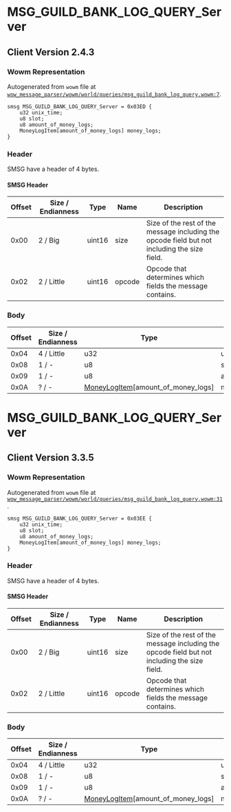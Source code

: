 # MSG_GUILD_BANK_LOG_QUERY_Server

## Client Version 2.4.3

### Wowm Representation

Autogenerated from `wowm` file at [`wow_message_parser/wowm/world/queries/msg_guild_bank_log_query.wowm:7`](https://github.com/gtker/wow_messages/tree/main/wow_message_parser/wowm/world/queries/msg_guild_bank_log_query.wowm#L7).
```rust,ignore
smsg MSG_GUILD_BANK_LOG_QUERY_Server = 0x03ED {
    u32 unix_time;
    u8 slot;
    u8 amount_of_money_logs;
    MoneyLogItem[amount_of_money_logs] money_logs;
}
```
### Header

SMSG have a header of 4 bytes.

#### SMSG Header

| Offset | Size / Endianness | Type   | Name   | Description |
| ------ | ----------------- | ------ | ------ | ----------- |
| 0x00   | 2 / Big           | uint16 | size   | Size of the rest of the message including the opcode field but not including the size field.|
| 0x02   | 2 / Little        | uint16 | opcode | Opcode that determines which fields the message contains.|

### Body

| Offset | Size / Endianness | Type | Name | Description | Comment |
| ------ | ----------------- | ---- | ---- | ----------- | ------- |
| 0x04 | 4 / Little | u32 | unix_time |  |  |
| 0x08 | 1 / - | u8 | slot |  |  |
| 0x09 | 1 / - | u8 | amount_of_money_logs |  |  |
| 0x0A | ? / - | [MoneyLogItem](moneylogitem.md)[amount_of_money_logs] | money_logs |  |  |

# MSG_GUILD_BANK_LOG_QUERY_Server

## Client Version 3.3.5

### Wowm Representation

Autogenerated from `wowm` file at [`wow_message_parser/wowm/world/queries/msg_guild_bank_log_query.wowm:31`](https://github.com/gtker/wow_messages/tree/main/wow_message_parser/wowm/world/queries/msg_guild_bank_log_query.wowm#L31).
```rust,ignore
smsg MSG_GUILD_BANK_LOG_QUERY_Server = 0x03EE {
    u32 unix_time;
    u8 slot;
    u8 amount_of_money_logs;
    MoneyLogItem[amount_of_money_logs] money_logs;
}
```
### Header

SMSG have a header of 4 bytes.

#### SMSG Header

| Offset | Size / Endianness | Type   | Name   | Description |
| ------ | ----------------- | ------ | ------ | ----------- |
| 0x00   | 2 / Big           | uint16 | size   | Size of the rest of the message including the opcode field but not including the size field.|
| 0x02   | 2 / Little        | uint16 | opcode | Opcode that determines which fields the message contains.|

### Body

| Offset | Size / Endianness | Type | Name | Description | Comment |
| ------ | ----------------- | ---- | ---- | ----------- | ------- |
| 0x04 | 4 / Little | u32 | unix_time |  |  |
| 0x08 | 1 / - | u8 | slot |  |  |
| 0x09 | 1 / - | u8 | amount_of_money_logs |  |  |
| 0x0A | ? / - | [MoneyLogItem](moneylogitem.md)[amount_of_money_logs] | money_logs |  |  |

